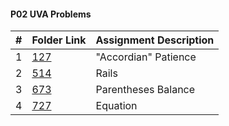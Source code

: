 #### P02 UVA Problems
|   #   | Folder Link | Assignment Description |
| :---: | ----------- | ---------------------- |
|   1   |<a href="https://github.com/LandenSJones/4883-Programming_Techniques-Jones/tree/master/Assignments/P02/127">127</a>|"Accordian" Patience|
|   2   |<a href="https://github.com/LandenSJones/4883-Programming_Techniques-Jones/tree/master/Assignments/P02/514">514</a>|Rails|
|   3   |<a href="https://github.com/LandenSJones/4883-Programming_Techniques-Jones/tree/master/Assignments/P02/673">673</a>|Parentheses Balance|
|   4   |<a href="https://github.com/LandenSJones/4883-Programming_Techniques-Jones/tree/master/Assignments/P02/727">727</a>|Equation|
